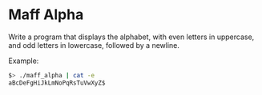 # Maff Alpha

Write a program that displays the alphabet, with even letters in uppercase, and odd letters in lowercase, followed by a newline.

Example:
``` bash
$> ./maff_alpha | cat -e
aBcDeFgHiJkLmNoPqRsTuVwXyZ$
```